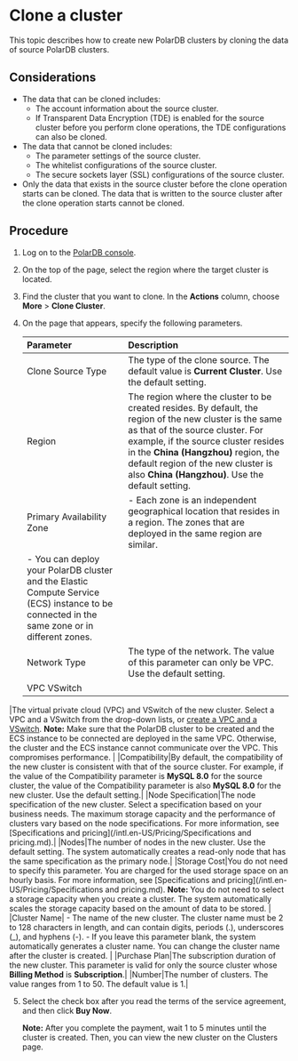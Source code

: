 # Clone a cluster

This topic describes how to create new PolarDB clusters by cloning the data of source PolarDB clusters.

## Considerations

-   The data that can be cloned includes:
    -   The account information about the source cluster.
    -   If Transparent Data Encryption \(TDE\) is enabled for the source cluster before you perform clone operations, the TDE configurations can also be cloned.
-   The data that cannot be cloned includes:
    -   The parameter settings of the source cluster.
    -   The whitelist configurations of the source cluster.
    -   The secure sockets layer \(SSL\) configurations of the source cluster.
-   Only the data that exists in the source cluster before the clone operation starts can be cloned. The data that is written to the source cluster after the clone operation starts cannot be cloned.

## Procedure

1.  Log on to the [PolarDB console](https://polardb.console.aliyun.com/).

2.  On the top of the page, select the region where the target cluster is located.

3.  Find the cluster that you want to clone. In the **Actions** column, choose **More** \> **Clone Cluster**.

4.  On the page that appears, specify the following parameters.

    |Parameter|Description|
    |:--------|:----------|
    |Clone Source Type|The type of the clone source. The default value is **Current Cluster**. Use the default setting.|
    |Region|The region where the cluster to be created resides. By default, the region of the new cluster is the same as that of the source cluster. For example, if the source cluster resides in the **China \(Hangzhou\)** region, the default region of the new cluster is also **China \(Hangzhou\)**. Use the default setting.|
    |Primary Availability Zone|    -   Each zone is an independent geographical location that resides in a region. The zones that are deployed in the same region are similar.
    -   You can deploy your PolarDB cluster and the Elastic Compute Service \(ECS\) instance to be connected in the same zone or in different zones. |
    |Network Type|The type of the network. The value of this parameter can only be VPC. Use the default setting.|
    |VPC VSwitch

|The virtual private cloud \(VPC\) and VSwitch of the new cluster. Select a VPC and a VSwitch from the drop-down lists, or [create a VPC and a VSwitch](https://vpc.console.aliyun.com). **Note:** Make sure that the PolarDB cluster to be created and the ECS instance to be connected are deployed in the same VPC. Otherwise, the cluster and the ECS instance cannot communicate over the VPC. This compromises performance. |
    |Compatibility|By default, the compatibility of the new cluster is consistent with that of the source cluster. For example, if the value of the Compatibility parameter is **MySQL 8.0** for the source cluster, the value of the Compatibility parameter is also **MySQL 8.0** for the new cluster. Use the default setting.|
    |Node Specification|The node specification of the new cluster. Select a specification based on your business needs. The maximum storage capacity and the performance of clusters vary based on the node specifications. For more information, see [Specifications and pricing](/intl.en-US/Pricing/Specifications and pricing.md).|
    |Nodes|The number of nodes in the new cluster. Use the default setting. The system automatically creates a read-only node that has the same specification as the primary node.|
    |Storage Cost|You do not need to specify this parameter. You are charged for the used storage space on an hourly basis. For more information, see [Specifications and pricing](/intl.en-US/Pricing/Specifications and pricing.md). **Note:** You do not need to select a storage capacity when you create a cluster. The system automatically scales the storage capacity based on the amount of data to be stored. |
    |Cluster Name|    -   The name of the new cluster. The cluster name must be 2 to 128 characters in length, and can contain digits, periods \(.\), underscores \(\_\), and hyphens \(-\).
    -   If you leave this parameter blank, the system automatically generates a cluster name. You can change the cluster name after the cluster is created. |
    |Purchase Plan|The subscription duration of the new cluster. This parameter is valid for only the source cluster whose **Billing Method** is **Subscription**.|
    |Number|The number of clusters. The value ranges from 1 to 50. The default value is 1.|

5.  Select the check box after you read the terms of the service agreement, and then click **Buy Now**.

    **Note:** After you complete the payment, wait 1 to 5 minutes until the cluster is created. Then, you can view the new cluster on the Clusters page.


